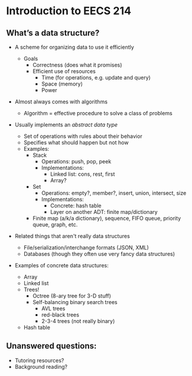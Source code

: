 # Introduction to EECS 214

## What’s a data structure?

  - A scheme for organizing data to use it efficiently
      - Goals
          - Correctness (does what it promises)
          - Efficient use of resources
              - Time (for operations, e.g. update and query)
              - Space (memory)
              - Power

  - Almost always comes with algorithms
     - Algorithm = effective procedure to solve a class of problems

  - Usually implements an *abstract data type*
     - Set of operations with rules about their behavior
     - Specifies what should happen but not how
     - Examples:
        - Stack
           - Operations: push, pop, peek
           - Implementations:
               - Linked list: cons, rest, first
               - Array?
        - Set
           - Operations: empty?, member?, insert, union, intersect, size
           - Implementations:
               - Concrete: hash table
               - Layer on another ADT: finite map/dictionary
        - Finite map (a/k/a dictionary), sequence, FIFO queue, priority queue,
          graph, etc.

  - Related things that aren't really data structures
     - File/serialization/interchange formats (JSON, XML)
     - Databases (though they often use very fancy data structures)

  - Examples of concrete data structures:
     - Array
     - Linked list
     - Trees!
        - Octree (8-ary tree for 3-D stuff)
        - Self-balancing binary search trees
           - AVL trees
           - red-black trees
           - 2-3-4 trees (not really binary)
     - Hash table

## Unanswered questions:

  - Tutoring resources?
  - Background reading?

